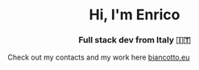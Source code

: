 <h1 align="center">Hi, I'm Enrico</h1>
<h3 align="center">Full stack dev from Italy 🇮🇹</h3>

Check out my contacts and my work here [biancotto.eu](https://biancotto.eu)
